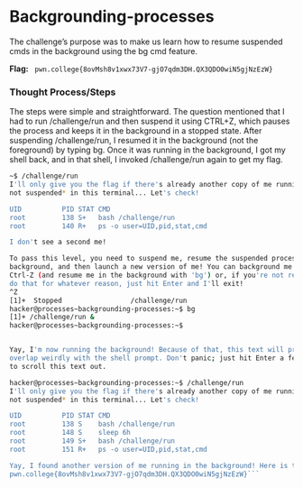 # Backgrounding-processes
The challenge’s purpose was to make us learn how to resume suspended cmds  in the background  using the bg cmd feature.

**Flag:** ` pwn.college{8ovMsh8v1xwx73V7-gjO7qdm3DH.QX3QDO0wiN5gjNzEzW}`

### Thought Process/Steps
The steps were simple and straightforward. The question mentioned that I had to run /challenge/run and then suspend it using 
CTRL+Z, which pauses the process and keeps it in the background in a stopped state. After suspending /challenge/run, 
I resumed it in the background (not the foreground) by typing bg. Once it was running in the background, I got my shell back, and 
in that shell, I invoked /challenge/run again to get my flag.


 ```bash
~$ /challenge/run
I'll only give you the flag if there's already another copy of me running *and
not suspended* in this terminal... Let's check!

UID          PID STAT CMD
root         138 S+   bash /challenge/run
root         140 R+   ps -o user=UID,pid,stat,cmd

I don't see a second me!

To pass this level, you need to suspend me, resume the suspended process in the
background, and then launch a new version of me! You can background me with
Ctrl-Z (and resume me in the background with 'bg') or, if you're not ready to
do that for whatever reason, just hit Enter and I'll exit!
^Z
[1]+  Stopped                 /challenge/run
hacker@processes~backgrounding-processes:~$ bg
[1]+ /challenge/run &
hacker@processes~backgrounding-processes:~$


Yay, I'm now running the background! Because of that, this text will probably
overlap weirdly with the shell prompt. Don't panic; just hit Enter a few times
to scroll this text out.

hacker@processes~backgrounding-processes:~$ /challenge/run
I'll only give you the flag if there's already another copy of me running *and
not suspended* in this terminal... Let's check!

UID          PID STAT CMD
root         138 S    bash /challenge/run
root         148 S    sleep 6h
root         149 S+   bash /challenge/run
root         151 R+   ps -o user=UID,pid,stat,cmd

Yay, I found another version of me running in the background! Here is the flag:
pwn.college{8ovMsh8v1xwx73V7-gjO7qdm3DH.QX3QDO0wiN5gjNzEzW}```
